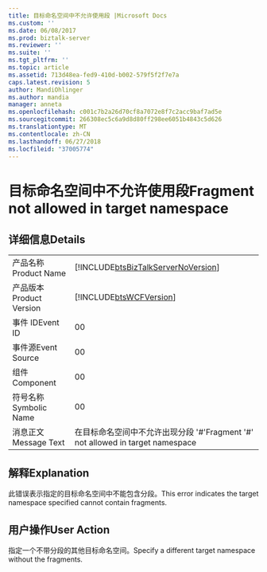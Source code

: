 ```yaml
---
title: 目标命名空间中不允许使用段 |Microsoft Docs
ms.custom: ''
ms.date: 06/08/2017
ms.prod: biztalk-server
ms.reviewer: ''
ms.suite: ''
ms.tgt_pltfrm: ''
ms.topic: article
ms.assetid: 713d48ea-fed9-410d-b002-579f5f2f7e7a
caps.latest.revision: 5
author: MandiOhlinger
ms.author: mandia
manager: anneta
ms.openlocfilehash: c001c7b2a26d70cf8a7072e8f7c2acc9baf7ad5e
ms.sourcegitcommit: 266308ec5c6a9d8d80ff298ee6051b4843c5d626
ms.translationtype: MT
ms.contentlocale: zh-CN
ms.lasthandoff: 06/27/2018
ms.locfileid: "37005774"
---
```

# <a name="fragment-not-allowed-in-target-namespace"></a><span data-ttu-id="f8bad-102">目标命名空间中不允许使用段</span><span class="sxs-lookup"><span data-stu-id="f8bad-102">Fragment not allowed in target namespace</span></span>
## <a name="details"></a><span data-ttu-id="f8bad-103">详细信息</span><span class="sxs-lookup"><span data-stu-id="f8bad-103">Details</span></span>  
  
|                 |                                                                                    |
|-----------------|------------------------------------------------------------------------------------|
|  <span data-ttu-id="f8bad-104">产品名称</span><span class="sxs-lookup"><span data-stu-id="f8bad-104">Product Name</span></span>   | [!INCLUDE[btsBizTalkServerNoVersion](../includes/btsbiztalkservernoversion-md.md)] |
| <span data-ttu-id="f8bad-105">产品版本</span><span class="sxs-lookup"><span data-stu-id="f8bad-105">Product Version</span></span> |             [!INCLUDE[btsWCFVersion](../includes/btswcfversion-md.md)]             |
|    <span data-ttu-id="f8bad-106">事件 ID</span><span class="sxs-lookup"><span data-stu-id="f8bad-106">Event ID</span></span>     |                                         <span data-ttu-id="f8bad-107">0</span><span class="sxs-lookup"><span data-stu-id="f8bad-107">0</span></span>                                          |
|  <span data-ttu-id="f8bad-108">事件源</span><span class="sxs-lookup"><span data-stu-id="f8bad-108">Event Source</span></span>   |                                         <span data-ttu-id="f8bad-109">0</span><span class="sxs-lookup"><span data-stu-id="f8bad-109">0</span></span>                                          |
|    <span data-ttu-id="f8bad-110">组件</span><span class="sxs-lookup"><span data-stu-id="f8bad-110">Component</span></span>    |                                         <span data-ttu-id="f8bad-111">0</span><span class="sxs-lookup"><span data-stu-id="f8bad-111">0</span></span>                                          |
|  <span data-ttu-id="f8bad-112">符号名称</span><span class="sxs-lookup"><span data-stu-id="f8bad-112">Symbolic Name</span></span>  |                                         <span data-ttu-id="f8bad-113">0</span><span class="sxs-lookup"><span data-stu-id="f8bad-113">0</span></span>                                          |
|  <span data-ttu-id="f8bad-114">消息正文</span><span class="sxs-lookup"><span data-stu-id="f8bad-114">Message Text</span></span>   |                    <span data-ttu-id="f8bad-115">在目标命名空间中不允许出现分段 '#'</span><span class="sxs-lookup"><span data-stu-id="f8bad-115">Fragment '#' not allowed in target namespace</span></span>                    |
  
## <a name="explanation"></a><span data-ttu-id="f8bad-116">解释</span><span class="sxs-lookup"><span data-stu-id="f8bad-116">Explanation</span></span>  
 <span data-ttu-id="f8bad-117">此错误表示指定的目标命名空间中不能包含分段。</span><span class="sxs-lookup"><span data-stu-id="f8bad-117">This error indicates the target namespace specified cannot contain fragments.</span></span>  
  
## <a name="user-action"></a><span data-ttu-id="f8bad-118">用户操作</span><span class="sxs-lookup"><span data-stu-id="f8bad-118">User Action</span></span>  
 <span data-ttu-id="f8bad-119">指定一个不带分段的其他目标命名空间。</span><span class="sxs-lookup"><span data-stu-id="f8bad-119">Specify a different target namespace without the fragments.</span></span>